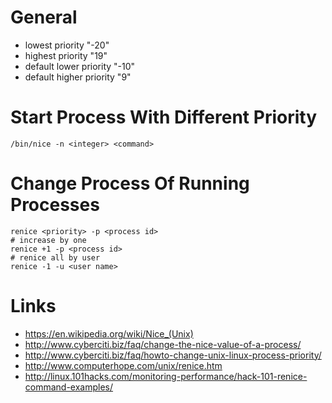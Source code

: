 # General

* lowest priority "-20"
* highest priority "19"
* default lower priority "-10"
* default higher priority "9"

# Start Process With Different Priority

```
/bin/nice -n <integer> <command>
```

# Change Process Of Running Processes

```
renice <priority> -p <process id>
# increase by one
renice +1 -p <process id>
# renice all by user
renice -1 -u <user name>
```

# Links

* https://en.wikipedia.org/wiki/Nice_(Unix)
* http://www.cyberciti.biz/faq/change-the-nice-value-of-a-process/
* http://www.cyberciti.biz/faq/howto-change-unix-linux-process-priority/
* http://www.computerhope.com/unix/renice.htm
* http://linux.101hacks.com/monitoring-performance/hack-101-renice-command-examples/
